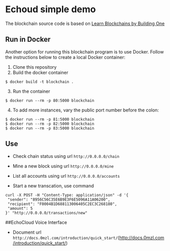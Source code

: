 # Echoud simple demo
The blockchain source code is based on [Learn Blockchains by Building One](https://github.com/dvf/blockchain)

## Run in Docker

Another option for running this blockchain program is to use Docker.  Follow the instructions below to create a local Docker container:

1. Clone this repository
2. Build the docker container

```
$ docker build -t blockchain .
```

3. Run the container

```
$ docker run --rm -p 80:5000 blockchain
```

4. To add more instances, vary the public port number before the colon:

```
$ docker run --rm -p 81:5000 blockchain
$ docker run --rm -p 82:5000 blockchain
$ docker run --rm -p 83:5000 blockchain
```

## Use
* Check chain status using url `http://0.0.0.0/chain`

* Mine a new block using url `http://0.0.0.0/mine`

* List all accounts using url `http://0.0.0.0/accounts`

* Start a new transcation, use command
```
curl -X POST -H "Content-Type: application/json" -d '{
 "sender": "8956C56C35E6B9E3F6E5096A11A06200",
 "recipient": "F0004B1D688113006405C2EC3C268180",
 "amount": 5
}' "http://0.0.0.0/transactions/new"
```

##EchoCloud Voice Interface

* Document url `http://docs.0mzl.com/introduction/quick_start/`(http://docs.0mzl.com/introduction/quick_start/)